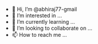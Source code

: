 - 👋 Hi, I’m @abhiraj77-gmail
- 👀 I’m interested in ...
- 🌱 I’m currently learning ...
- 💞️ I’m looking to collaborate on ...
- 📫 How to reach me ...

<!---
abhiraj77-gmail/abhiraj77-gmail is a ✨ special ✨ repository because its `README.md` (this file) appears on your GitHub profile.
You can click the Preview link to take a look at your changes.
--->
